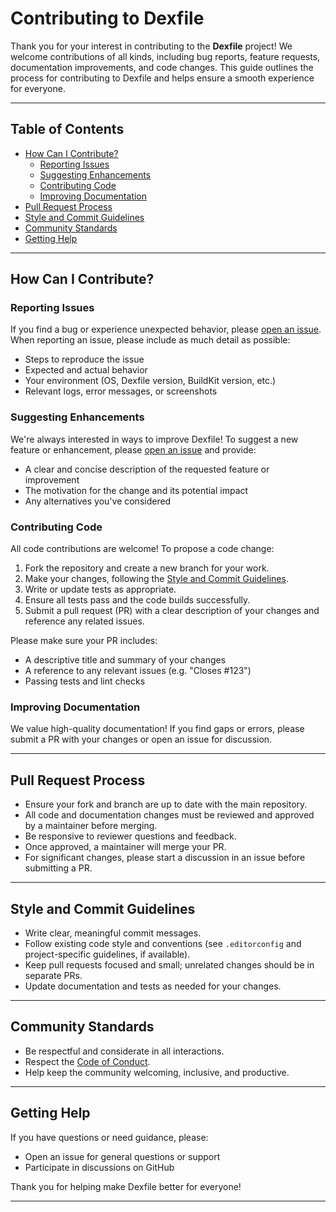 # Contributing to Dexfile

Thank you for your interest in contributing to the **Dexfile** project! We welcome contributions of all kinds, including bug reports, feature requests, documentation improvements, and code changes. This guide outlines the process for contributing to Dexfile and helps ensure a smooth experience for everyone.

---

## Table of Contents

- [How Can I Contribute?](#how-can-i-contribute)
  - [Reporting Issues](#reporting-issues)
  - [Suggesting Enhancements](#suggesting-enhancements)
  - [Contributing Code](#contributing-code)
  - [Improving Documentation](#improving-documentation)
- [Pull Request Process](#pull-request-process)
- [Style and Commit Guidelines](#style-and-commit-guidelines)
- [Community Standards](#community-standards)
- [Getting Help](#getting-help)

---

## How Can I Contribute?

### Reporting Issues

If you find a bug or experience unexpected behavior, please [open an issue](https://github.com/dexnore/dexfile/issues/new). When reporting an issue, please include as much detail as possible:

- Steps to reproduce the issue
- Expected and actual behavior
- Your environment (OS, Dexfile version, BuildKit version, etc.)
- Relevant logs, error messages, or screenshots

### Suggesting Enhancements

We're always interested in ways to improve Dexfile! To suggest a new feature or enhancement, please [open an issue](https://github.com/dexnore/dexfile/issues/new?labels=enhancement) and provide:

- A clear and concise description of the requested feature or improvement
- The motivation for the change and its potential impact
- Any alternatives you've considered

### Contributing Code

All code contributions are welcome! To propose a code change:

1. Fork the repository and create a new branch for your work.
2. Make your changes, following the [Style and Commit Guidelines](#style-and-commit-guidelines).
3. Write or update tests as appropriate.
4. Ensure all tests pass and the code builds successfully.
5. Submit a pull request (PR) with a clear description of your changes and reference any related issues.

Please make sure your PR includes:

- A descriptive title and summary of your changes
- A reference to any relevant issues (e.g. "Closes #123")
- Passing tests and lint checks

### Improving Documentation

We value high-quality documentation! If you find gaps or errors, please submit a PR with your changes or open an issue for discussion.

---

## Pull Request Process

- Ensure your fork and branch are up to date with the main repository.
- All code and documentation changes must be reviewed and approved by a maintainer before merging.
- Be responsive to reviewer questions and feedback.
- Once approved, a maintainer will merge your PR.
- For significant changes, please start a discussion in an issue before submitting a PR.

---

## Style and Commit Guidelines

- Write clear, meaningful commit messages.
- Follow existing code style and conventions (see `.editorconfig` and project-specific guidelines, if available).
- Keep pull requests focused and small; unrelated changes should be in separate PRs.
- Update documentation and tests as needed for your changes.

---

## Community Standards

- Be respectful and considerate in all interactions.
- Respect the [Code of Conduct](./CODE_OF_CONDUCT.md).
- Help keep the community welcoming, inclusive, and productive.

---

## Getting Help

If you have questions or need guidance, please:

- Open an issue for general questions or support
- Participate in discussions on GitHub

Thank you for helping make Dexfile better for everyone!

---
